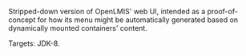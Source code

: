 Stripped-down version of OpenLMIS' web UI, intended as a proof-of-concept for how its menu might be automatically generated based on dynamically mounted containers' content.

Targets: JDK-8.
